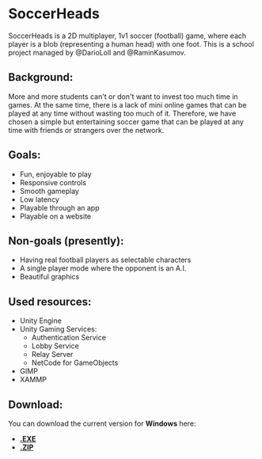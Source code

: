 # SoccerHeads
SoccerHeads is a 2D multiplayer, 1v1 soccer (football) game, where each player is a blob (representing a human head) with one foot.
This is a school project managed by @DarioLoll and @RaminKasumov.

## Background:
More and more students can't or don't want to invest too much time in games. 
At the same time, there is a lack of mini online games that can be played at any time without wasting too much of it. 
Therefore, we have chosen a simple but entertaining soccer game that can be played at any time with friends or strangers over the network.

## Goals:
- Fun, enjoyable to play
- Responsive controls
- Smooth gameplay
- Low latency
- Playable through an app
- Playable on a website

## Non-goals (presently):
- Having real football players as selectable characters
- A single player mode where the opponent is an A.I.
- Beautiful graphics

## Used resources:
- Unity Engine
- Unity Gaming Services:
  - Authentication Service
  - Lobby Service
  - Relay Server
  - NetCode for GameObjects
- GIMP
- XAMMP

## Download:
You can download the current version for **Windows** here:
- [**.EXE**](https://www.mediafire.com/file/34n2uc5iisef5p7/soccerheads.exe/file)
- [**.ZIP**](https://www.mediafire.com/file/dgq7u258b1unhu4/SoccerHeads.zip/file)
